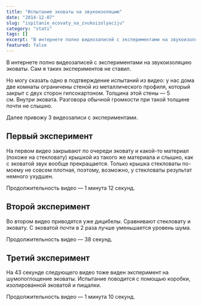 ```yaml
---
title: "Испытание эковаты на звукоизоляцию"
date: "2014-12-07"
slug: "ispitanie_ecovaty_na_zvukoizolyaciju"
category: "stati"
tags: []
excerpt: "В интернете полно видеозаписей с экспериментами на звукоизоляцию эковаты. Сам я таких экспериментов не ставил. Но могу сказать одно в подтверждение испытаний из видео: у нас дома две комнаты ограничен..."
featured: false
---
```


В интернете полно видеозаписей с экспериментами на звукоизоляцию эковаты. Сам я таких экспериментов не ставил.

Но могу сказать одно в подтверждение испытаний из видео: у нас дома две комнаты ограничены стеной из металлического профиля, который закрыт с двух сторон гипсокартоном. Толщина этой стены — 5 см. Внутри эковата. Разговора обычной громкости при такой толщине почти не слышно.

Далее привожу 3 видеозаписи с экспериментами.

## Первый эксперимент

На первом видео закрывают по очереди эковату и какой-то материал (похоже на стекловату) крышкой из такого же материала и слышно, как с эковатой звук вообще прекращается. Только крышка стекловаты по-моему не совсем плотная, поэтому, возможно, у стекловаты результат немного ухудшен.

Продолжительность видео — 1 минута 12 секунд.

## Второй эксперимент

Во втором видео приводятся уже дицибелы. Сравнивают стекловату и эковату. С эковатой почти в 2 раза лучше уменьшается уровень шума.

Продолжительность видео — 38 секунд.

## Третий эксперимент

На 43 секунде следующего видео тоже виден эксперимент на шумопоглощение эковаты. Испытание поводится с помощью коробки, изолированной эковатой и пищалки.

Продолжительность видео — 1 минута 10 секунд.
